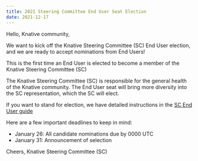 ```yaml
---
title: 2021 Steering Committee End User Seat Election
date: 2021-12-17
---
```


Hello, Knative community,

We want to kick off the Knative Steering Committee (SC) End User election, and we are ready to accept nominations from End Users!

This is the first time an End User is elected to become a member of the Knative Steering Committee (SC)

The Knative Steering Committee (SC) is responsible for the general health of the Knative community. The End User seat will bring more diversity into the SC representation, which the SC will elect.

If you want to stand for election, we have detailed instructions in the [SC End User guide](https://github.com/knative/community/blob/main/elections/2021-SC-EU/enduser.md)


Here are a few important deadlines to keep in mind:
- January 26: All candidate nominations due by 0000 UTC
- January 31: Announcement of selection


Cheers,
Knative Steering Committee (SC)
